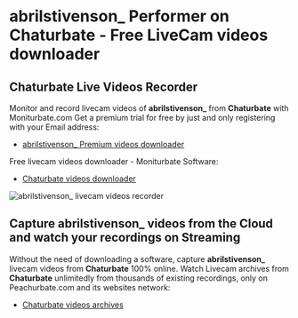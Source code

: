# abrilstivenson_ Performer on Chaturbate - Free LiveCam videos downloader

## Chaturbate Live Videos Recorder

Monitor and record livecam videos of **abrilstivenson_** from **Chaturbate** with Moniturbate.com
Get a premium trial for free by just and only registering with your Email address:
* [abrilstivenson_ Premium videos downloader](https://moniturbate.com/request-demo-licence-key.html)

Free livecam videos downloader - Moniturbate Software:
* [Chaturbate videos downloader](https://moniturbate.com/moniturbate-download-software.html)

![abrilstivenson_ livecam videos recorder](https://peachurnet.com/templates/moniturbate-software.png)


## Capture abrilstivenson_ videos from the Cloud and watch your recordings on Streaming

Without the need of downloading a software, capture **abrilstivenson_** livecam videos from **Chaturbate** 100% online.
Watch Livecam archives from **Chaturbate** unlimitedly from thousands of existing recordings, only on Peachurbate.com and its websites network:
* [Chaturbate videos archives](https://peachurnet.com/)